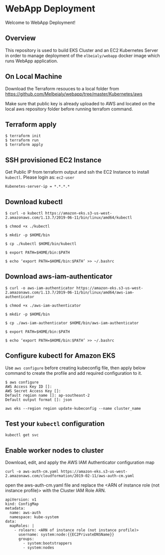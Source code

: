 # WebApp Deployment

Welcome to WebApp Deployment!

## Overview 
This repository is used to build EKS Cluster and an EC2 Kubernetes Server in order to manage deployment of the `elbeialy/webapp` docker image which runs WebApp application.

## On Local Machine 
Download the Terraform resouces to a local folder from https://github.com/Melbeialy/webapp/tree/master/Kubernetes/aws

Make sure that public key is already uploaded to AWS and located on the local aws repository folder before running terrafom command.

## Terraform apply
```
$ terraform init
$ terraform run
$ terraform apply
```

## SSH provisioned EC2 Instance
Get Public IP from terraform output and ssh the EC2 Instance to install `kubectl`. Please login as: `ec2-user`
```
Kubenetes-server-ip = *.*.*.*
```

## Download kubectl
```
$ curl -o kubectl https://amazon-eks.s3-us-west-2.amazonaws.com/1.13.7/2019-06-11/bin/linux/amd64/kubectl

$ chmod +x ./kubectl

$ mkdir -p $HOME/bin

$ cp ./kubectl $HOME/bin/kubectl

$ export PATH=$HOME/bin:$PATH

$ echo ‘export PATH=$HOME/bin:$PATH’ >> ~/.bashrc
```

## Download  aws-iam-authenticator
```
$ curl -o aws-iam-authenticator https://amazon-eks.s3-us-west-2.amazonaws.com/1.13.7/2019-06-11/bin/linux/amd64/aws-iam-authenticator

$ chmod +x ./aws-iam-authenticator

$ mkdir -p $HOME/bin

$ cp ./aws-iam-authenticator $HOME/bin/aws-iam-authenticator

$ export PATH=$HOME/bin:$PATH

$ echo ‘export PATH=$HOME/bin:$PATH’ >> ~/.bashrc
```

## Configure kubectl for Amazon EKS
Use `aws configure` before creating kubeconfig file, then apply below command to create the profile and add required configuration to it.
```
$ aws configure
AWS Access Key ID []:
AWS Secret Access Key []:
Default region name []: ap-southeast-2
Default output format []: json
```
```
aws eks --region region update-kubeconfig --name cluster_name
```

## Test your `kubectl` configuration
```
kubectl get svc
```

## Enable worker nodes to cluster
Download, edit, and apply the AWS IAM Authenticator configuration map
```
curl -o aws-auth-cm.yaml https://amazon-eks.s3-us-west-2.amazonaws.com/cloudformation/2019-02-11/aws-auth-cm.yaml
```
open the aws-auth-cm.yaml file and replace the <ARN of instance role (not instance profile)> with the Cluster IAM Role ARN.
```
apiVersion: v1
kind: ConfigMap
metadata:
  name: aws-auth
  namespace: kube-system
data:
  mapRoles: |
    - rolearn: <ARN of instance role (not instance profile)>
      username: system:node:{{EC2PrivateDNSName}}
      groups:
        - system:bootstrappers
        - system:nodes
```